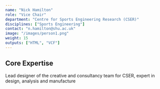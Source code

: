 ```yaml
---
name: "Nick Hamilton"
role: "Vice Chair"
department: "Centre for Sports Engineering Research (CSER)"
disciplines: ["Sports Engineering"]
contact: "n.hamilton@shu.ac.uk"
image: "/images/person1.png"
weight: 15
outputs: ["HTML", "VCF"]
---
```


## Core Expertise

Lead designer of the creative and consultancy team for CSER, expert in design,
analysis and manufacture
